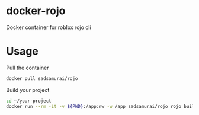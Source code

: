 # docker-rojo
Docker container for roblox rojo cli

# Usage

Pull the container

```bash
docker pull sadsamurai/rojo
```

Build your project

```bash
cd ~/your-project
docker run --rm -it -v ${PWD}:/app:rw -w /app sadsamurai/rojo rojo build --output project.rbxlx
```
